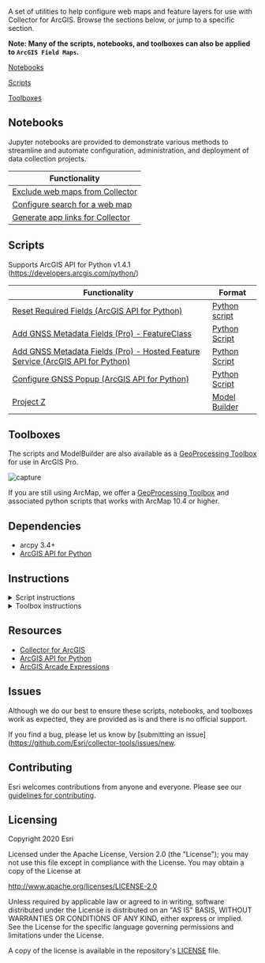 A set of utilities to help configure web maps and feature layers for use with Collector for ArcGIS. Browse the sections below, or jump to a specific section.

**Note: Many of the scripts, notebooks, and toolboxes can also be applied to `ArcGIS Field Maps`.** 

[Notebooks](#notebooks)

[Scripts](#scripts)

[Toolboxes](#toolboxes)

## Notebooks

Jupyter notebooks are provided to demonstrate various methods to streamline and automate configuration, administration, and deployment of data collection projects.

| Functionality 
|-----------------|
| [Exclude web maps from Collector](https://github.com/Esri/collector-tools/blob/master/notebooks/UseInCollector.ipynb) 
| [Configure search for a web map](https://github.com/Esri/collector-tools/blob/master/notebooks/LayerSearchConfig.ipynb)
| [Generate app links for Collector](https://github.com/Esri/collector-tools/blob/master/notebooks/GenerateCollectorAppLinks.ipynb)

## Scripts

Supports ArcGIS API for Python v1.4.1 (https://developers.arcgis.com/python/) 

| Functionality   | Format |                                                                        
|-----------------|------------|
| [Reset Required Fields (ArcGIS API for Python)](CollectorUtils/pro/ResetRequiredFields.md)  | [Python script](https://github.com/Esri/collector-tools/blob/master/CollectorUtils/scripts/reset_required_fields_python_api.py) |
| [Add GNSS Metadata Fields (Pro) - FeatureClass](CollectorUtils/arcmap/add_update_gnss_fields.md) | [Python Script](CollectorUtils/scripts/add_update_gnss_fields.py) |
| [Add GNSS Metadata Fields (Pro) - Hosted Feature Service (ArcGIS API for Python)](CollectorUtils/pro/add_update_gnss_fields_python_api.md)|  [Python Script](CollectorUtils/scripts/add_update_gnss_fields_python_api.py) |
| [Configure GNSS Popup (ArcGIS API for Python)](CollectorUtils/pro/configure_gnss_popup_python_api.md) | [Python Script](CollectorUtils/scripts/configure_gnss_popup_python_api.py) | 
| [Project Z](CollectorUtils/pro/project_z.md) | [Model Builder](CollectorUtils/pro/project_z.md) | 

## Toolboxes

The scripts and ModelBuilder are also available as a [GeoProcessing Toolbox](https://github.com/Esri/collector-tools/blob/master/CollectorUtils/pro/CollectorUtils_Pro.tbx) for use in ArcGIS Pro.


![capture](https://user-images.githubusercontent.com/24723464/38952752-840ea9e0-4301-11e8-94d7-5bd824f708cb.PNG)

 If you are still using ArcMap, we offer a [GeoProcessing Toolbox](https://github.com/Esri/collector-tools/blob/master/CollectorUtils/arcmap/CollectorUtils_ArcMap.tbx) and associated python scripts that works with ArcMap 10.4 or higher.

## Dependencies
 - arcpy 3.4+
 - [ArcGIS API for Python](https://developers.arcgis.com/python)

## Instructions

<details>
<summary>
Script instructions
</summary>

1. Install ArcGIS API for Python package as described [here](https://developers.arcgis.com/python/guide/install-and-set-up/).
1. Clone or download this repository.
1. Run the scripts from command line.
</details>

<details>
<summary>
Toolbox instructions
</summary>

1. Clone or download this repository.
1. If you prefer to use in ArcGIS Pro, right-click on Toolboxes, and select **Add Toolbox**. Navigate and select **CollectorUtils_Pro** toolbox. 
1. Run the tools in the toolbox (Pro requires 2.0+) or run the scripts from command line.
</details>

## Resources

 * [Collector for ArcGIS](http://www.esri.com/products/collector-for-arcgis)
 * [ArcGIS API for Python](https://developers.arcgis.com/python/)
 * [ArcGIS Arcade Expressions](https://github.com/Esri/arcade-expressions)

## Issues

Although we do our best to ensure these scripts, notebooks, and toolboxes work as expected, they are provided as is and there is no official support.

If you find a bug, please let us know by [submitting an issue](https://github.com/Esri/collector-tools/issues/new.

## Contributing

Esri welcomes contributions from anyone and everyone.
Please see our [guidelines for contributing](https://github.com/esri/contributing).

## Licensing

Copyright 2020 Esri

Licensed under the Apache License, Version 2.0 (the "License");
you may not use this file except in compliance with the License.
You may obtain a copy of the License at

http://www.apache.org/licenses/LICENSE-2.0

Unless required by applicable law or agreed to in writing, software
distributed under the License is distributed on an "AS IS" BASIS,
WITHOUT WARRANTIES OR CONDITIONS OF ANY KIND, either express or implied.
See the License for the specific language governing permissions and
limitations under the License.

A copy of the license is available in the repository's
[LICENSE](LICENSE) file.
